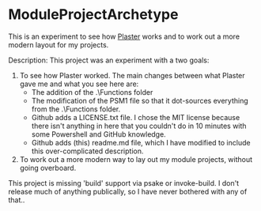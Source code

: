 # ModuleProjectArchetype
This is an experiment to see how [Plaster](https://github.com/PowerShell/Plaster) works and to work out a more modern layout for my projects.


Description:
This project was an experiment with a two goals:

1. To see how Plaster worked. The main changes between what Plaster gave me and what you see here are:
    * The addition of the .\Functions folder
    * The modification of the PSM1 file so that it dot-sources everything from the .\Functions folder.
    * Github adds a LICENSE.txt file. I chose the MIT license because there isn't anything in here that you couldn't do in 10 minutes with some Powershell and GitHub knowledge. 
    * Github adds (this) readme.md file, which I have modified to include this over-complicated description.
2. To work out a more modern way to lay out my module projects, without going overboard.


This project is missing 'build' support via psake or invoke-build. I don't release much of anything publically, so I have never bothered with any of that..
